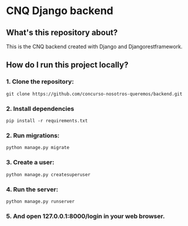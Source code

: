 # CNQ Django backend

## What's this repository about?

This is the CNQ backend created with Django and Djangorestframework.


## How do I run this project locally?

### 1. Clone the repository:

    git clone https://github.com/concurso-nosotros-queremos/backend.git
    
### 2. Install dependencies
    
    pip install -r requirements.txt

### 2. Run migrations:

    python manage.py migrate

### 3. Create a user:

    python manage.py createsuperuser

### 4. Run the server:

    python manage.py runserver

### 5. And open 127.0.0.1:8000/login in your web browser.
